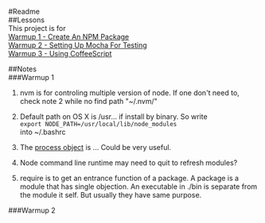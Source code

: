 #Readme  
##Lessons  
This project is for  
[Warmup 1 - Create An NPM Package](http://d.fork2.com/t/warmup-1-create-an-npm-package/141)  
[Warmup 2 - Setting Up Mocha For Testing](http://d.fork2.com/t/warmup-2-setting-up-mocha-for-testing/156)  
[Warmup 3 - Using CoffeeScript](http://d.fork2.com/t/warmup-3-using-coffeescript/167)

##Notes  
###Warmup 1
1. nvm is for controling multiple version of node. If one don't need to, check note 2 while no find path "~/.nvm/"  

2. Default path on OS X is /usr... if install by binary. So
write  
`export NODE_PATH=/usr/local/lib/node_modules`  
into ~/.bashrc  

3. The [process object](http://nodejs.org/api/process.html#process_process) is ... Could be very useful.  

4. Node command line runtime may need to quit to refresh modules?  

5. require is to get an entrance function of a package. A package is a module that has single objection. An executable in ./bin is separate from the module it self. But usually they have same purpose.  

###Warmup 2  
